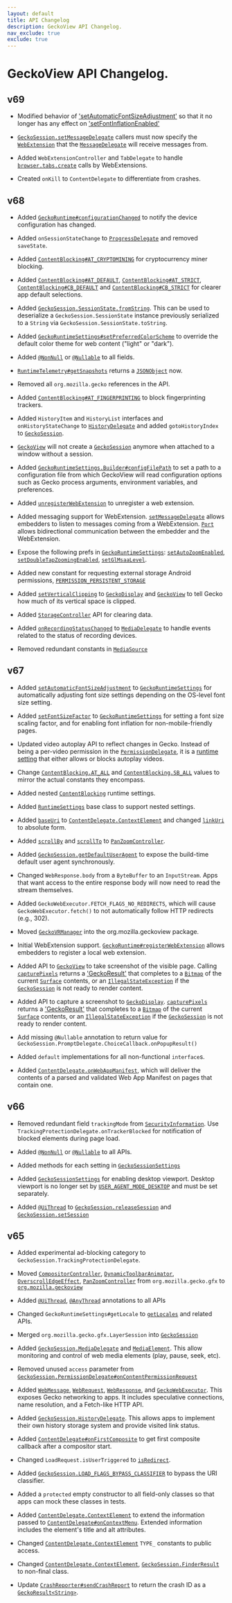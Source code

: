 ```yaml
---
layout: default
title: API Changelog
description: GeckoView API Changelog.
nav_exclude: true
exclude: true
---
```


<h1> GeckoView API Changelog. </h1>

## v69
- Modified behavior of ['setAutomaticFontSizeAdjustment'][69.1] so that it no 
  longer has any effect on ['setFontInflationEnabled'][69.2]

[69.1]: ./GeckoRuntimeSettings.html#setAutomaticFontSizeAdjustment-boolean-
[69.2]: ./GeckoRuntimeSettings.html#setFontInflationEnabled-boolean-

- [`GeckoSession.setMessageDelegate`][69.2] callers must now specify the
  [`WebExtension`][69.3] that the [`MessageDelegate`][69.4] will receive
  messages from.

[69.2]: ../GeckoSession.html#setMessageDelegate-org.mozilla.geckoview.WebExtension-org.mozilla.geckoview.WebExtension.MessageDelegate-java.lang.String-
[69.3]: ../WebExtension.html
[69.4]: ../WebExtension.MessageDelegate.html

- Added `WebExtensionController` and `TabDelegate` to handle
  [`browser.tabs.create`][69.6] calls by WebExtensions.

[69.6]: https://developer.mozilla.org/en-US/docs/Mozilla/Add-ons/WebExtensions/API/tabs/create
[69.7]: ../GeckoSession.ContentDelegate.html#onKill

- Created `onKill` to `ContentDelegate` to differentiate from crashes.

## v68
- Added [`GeckoRuntime#configurationChanged`][68.1] to notify the device
  configuration has changed.

[68.1]: ../GeckoRuntime.html#configurationChanged

- Added `onSessionStateChange` to [`ProgressDelegate`][68.2] and removed `saveState`.

[68.2]: ../GeckoSession.ProgressDelegate.html

- Added [`ContentBlocking#AT_CRYPTOMINING`][68.3] for cryptocurrency miner blocking.

[68.3]: ../ContentBlocking.html#AT_CRYPTOMINING

- Added [`ContentBlocking#AT_DEFAULT`][68.4], [`ContentBlocking#AT_STRICT`][68.5],
  [`ContentBlocking#CB_DEFAULT`][68.6] and [`ContentBlocking#CB_STRICT`][68.7]
  for clearer app default selections.

[68.4]: ../ContentBlocking.html$AT_DEFAULT
[68.5]: ../ContentBlocking.html$AT_STRICT
[68.6]: ../ContentBlocking.html$CB_DEFAULT
[68.7]: ../ContentBlocking.html$CB_STRICT

- Added [`GeckoSession.SessionState.fromString`][68.8]. This can be used to
  deserialize a `GeckoSession.SessionState` instance previously serialized to
  a `String` via `GeckoSession.SessionState.toString`.

[68.8]: ../GeckoSession.SessionState.html#fromString-java.lang.String-

- Added [`GeckoRuntimeSettings#setPreferredColorScheme`][68.9] to override
  the default color theme for web content ("light" or "dark").

[68.9]: ../GeckoRuntimeSettings.html#setPreferredColorScheme-int-

- Added [`@NonNull`][66.1] or [`@Nullable`][66.2] to all fields.

- [`RuntimeTelemetry#getSnapshots`][68.10] returns a [`JSONObject`][67.22] now.

[68.10]: ../RuntimeTelemetry.html#getSnapshots-boolean-

- Removed all `org.mozilla.gecko` references in the API.

- Added [`ContentBlocking#AT_FINGERPRINTING`][68.11] to block fingerprinting trackers.

[68.11]: ../ContentBlocking.html#AT_FINGERPRINTING

- Added `HistoryItem` and `HistoryList` interfaces and `onHistoryStateChange` to 
  [`HistoryDelegate`][68.12] and added `gotoHistoryIndex` to [`GeckoSession`][68.13].

[68.12]: ../GeckoSession.HistoryDelegate.html
[68.13]: ../GeckoSession.html

- [`GeckoView`][65.5] will not create a [`GeckoSession`][65.9] anymore when
  attached to a window without a session.

- Added [`GeckoRuntimeSettings.Builder#configFilePath`][68.16] to set
  a path to a configuration file from which GeckoView will read
  configuration options such as Gecko process arguments, environment
  variables, and preferences.

[68.16]: ../GeckoRuntimeSettings.Builder.html#configFilePath-java.lang.String-

- Added [`unregisterWebExtension`][68.17] to unregister a web extension.

[68.17]: ../GeckoRuntime.html#unregisterWebExtension-org.mozilla.geckoview.WebExtension-

- Added messaging support for WebExtension. [`setMessageDelegate`][68.18]
  allows embedders to listen to messages coming from a WebExtension.
  [`Port`][68.19] allows bidirectional communication between the embedder and
  the WebExtension.

[68.18]: ./WebExtension.html#setMessageDelegate-org.mozilla.geckoview.WebExtension.MessageDelegate-java.lang.String-
[68.19]: ./WebExtension.Port.html

- Expose the following prefs in [`GeckoRuntimeSettings`][67.3]:
  [`setAutoZoomEnabled`][68.20], [`setDoubleTapZoomingEnabled`][68.21],
  [`setGlMsaaLevel`][68.22].

[68.20]: ./GeckoRuntimeSettings.html#setAutoZoomEnabled-boolean-
[68.21]: ./GeckoRuntimeSettings.html#setDoubleTapZoomingEnabled-boolean-
[68.22]: ./GeckoRuntimeSettings.html#setGlMsaaLevel-int-

- Added new constant for requesting external storage Android permissions, [`PERMISSION_PERSISTENT_STORAGE`][68.23]

[68.23]: ../GeckoSession.PermissionDelegate.html#PERMISSION_PERSISTENT_STORAGE

- Added [`setVerticalClipping`][68.23] to [`GeckoDisplay`][68.24] and
  [`GeckoView`][68.23] to tell Gecko how much of its vertical space is clipped.

[68.23]: ./GeckoView.html#setVerticalClipping-int-
[68.24]: ./GeckoDisplay.html#setVerticalClipping-int-

- Added [`StorageController`][68.25] API for clearing data.

[68.25]: ../StorageController.html

- Added [`onRecordingStatusChanged`][68.26] to [`MediaDelegate`][68.27] to handle events related to the status of recording devices.

[68.26]: ./GeckoSession.MediaDelegate.html#onRecordingStatusChanged-org.mozilla.geckoview.GeckoSession-org.mozilla.geckoview.GeckoSession.MediaDelegate.RecordingDevice:A-
[68.27]: ./GeckoSession.MediaDelegate.html

- Removed redundant constants in [`MediaSource`][68.28]

[68.28]: ./GeckoSession.MediaSource.html


## v67
- Added [`setAutomaticFontSizeAdjustment`][67.2] to
  [`GeckoRuntimeSettings`][67.3] for automatically adjusting font size settings
  depending on the OS-level font size setting.

[67.2]: ../GeckoRuntimeSettings.html#setAutomaticFontSizeAdjustment-boolean-
[67.3]: ../GeckoRuntimeSettings.html

- Added [`setFontSizeFactor`][67.4] to [`GeckoRuntimeSettings`][67.3] for
  setting a font size scaling factor, and for enabling font inflation for
  non-mobile-friendly pages.

[67.4]: ../GeckoRuntimeSettings.html#setFontSizeFactor-float-

- Updated video autoplay API to reflect changes in Gecko. Instead of being a
  per-video permission in the [`PermissionDelegate`][67.5], it is a [runtime
  setting][67.6] that either allows or blocks autoplay videos.

[67.5]: ../GeckoSession.PermissionDelegate.html
[67.6]: ../GeckoRuntimeSettings.html#setAutoplayDefault-int-

- Change [`ContentBlocking.AT_ALL`][67.7] and [`ContentBlocking.SB_ALL`][67.8]
  values to mirror the actual constants they encompass.

[67.7]: ../ContentBlocking.html#AT_ALL
[67.8]: ../ContentBlocking.html#SB_ALL

- Added nested [`ContentBlocking`][67.9] runtime settings.

[67.9]: ../ContentBlocking.html

- Added [`RuntimeSettings`][67.10] base class to support nested settings.

[67.10]: ../RuntimeSettings.html

- Added [`baseUri`][67.11] to [`ContentDelegate.ContextElement`][65.21] and
  changed [`linkUri`][67.12] to absolute form.

[67.11]: ../GeckoSession.ContentDelegate.ContextElement.html#baseUri
[67.12]: ../GeckoSession.ContentDelegate.ContextElement.html#linkUri

- Added [`scrollBy`][67.13] and [`scrollTo`][67.14] to [`PanZoomController`][65.4].

[67.13]: ../PanZoomController.html#scrollBy-org.mozilla.geckoview.ScreenLength-org.mozilla.geckoview.ScreenLength-
[67.14]: ../PanZoomController.html#scrollTo-org.mozilla.geckoview.ScreenLength-org.mozilla.geckoview.ScreenLength-

- Added [`GeckoSession.getDefaultUserAgent`][67.1] to expose the build-time
  default user agent synchronously.

- Changed `WebResponse.body` from a `ByteBuffer` to an `InputStream`. Apps that want access
  to the entire response body will now need to read the stream themselves.

- Added `GeckoWebExecutor.FETCH_FLAGS_NO_REDIRECTS`, which will cause `GeckoWebExecutor.fetch()` to not
  automatically follow HTTP redirects (e.g., 302).

- Moved [`GeckoVRManager`][67.2] into the org.mozilla.geckoview package.

[67.1]: ../GeckoSession.html#getDefaultUserAgent--
[67.2]: ../GeckoVRManager.html

- Initial WebExtension support. [`GeckoRuntime#registerWebExtension`][67.15]
  allows embedders to register a local web extension.

[67.15]: ../GeckoRuntime.html#registerWebExtension-org.mozilla.geckoview.WebExtension-

- Added API to [`GeckoView`][65.5] to take screenshot of the visible page. Calling [`capturePixels`][67.16] returns a ['GeckoResult'][65.25] that completes to a [`Bitmap`][67.17] of the current [`Surface`][67.18] contents, or an [`IllegalStateException`][67.19] if the [`GeckoSession`][65.9] is not ready to render content.

[67.16]: ../GeckoView.html#capturePixels
[67.17]: https://developer.android.com/reference/android/graphics/Bitmap
[67.18]: https://developer.android.com/reference/android/view/Surface
[67.19]: https://developer.android.com/reference/java/lang/IllegalStateException

- Added API to capture a screenshot to [`GeckoDisplay`][67.20]. [`capturePixels`][67.21] returns a ['GeckoResult'][65.25] that completes to a [`Bitmap`][67.16] of the current [`Surface`][67.17] contents, or an [`IllegalStateException`][67.18] if the [`GeckoSession`][65.9] is not ready to render content.

[67.20]: ../GeckoDisplay.html
[67.21]: ../GeckoDisplay.html#capturePixels

- Add missing `@Nullable` annotation to return value for
  `GeckoSession.PromptDelegate.ChoiceCallback.onPopupResult()`

- Added `default` implementations for all non-functional `interface`s.

- Added [`ContentDelegate.onWebAppManifest`][67.22], which will deliver the contents of a parsed
  and validated Web App Manifest on pages that contain one.

[67.22]: ../GeckoSession.ContentDelegate.html#onWebAppManifest-org.mozilla.geckoview.GeckoSession-org.json.JSONObject

## v66
- Removed redundant field `trackingMode` from [`SecurityInformation`][66.6].
  Use `TrackingProtectionDelegate.onTrackerBlocked` for notification of blocked
  elements during page load.

[66.6]: ../GeckoSession.ProgressDelegate.SecurityInformation.html

- Added [`@NonNull`][66.1] or [`@Nullable`][66.2] to all APIs.

[66.1]: https://developer.android.com/reference/android/support/annotation/NonNull
[66.2]: https://developer.android.com/reference/android/support/annotation/Nullable

- Added methods for each setting in [`GeckoSessionSettings`][66.3]

[66.3]: ../GeckoSessionSettings.html

- Added [`GeckoSessionSettings`][66.4] for enabling desktop viewport. Desktop
  viewport is no longer set by [`USER_AGENT_MODE_DESKTOP`][66.5] and must be set
  separately.

[66.4]: ../GeckoSessionSettings.html
[66.5]: ../GeckoSessionSettings.html#USER_AGENT_MODE_DESKTOP

- Added [`@UiThread`][65.6] to [`GeckoSession.releaseSession`][66.7] and
  [`GeckoSession.setSession`][66.8]

[66.7]: ../GeckoView.html#releaseSession--
[66.8]: ../GeckoView.html#setSession-org.mozilla.geckoview.GeckoSession-

## v65
- Added experimental ad-blocking category to `GeckoSession.TrackingProtectionDelegate`.

- Moved [`CompositorController`][65.1], [`DynamicToolbarAnimator`][65.2],
  [`OverscrollEdgeEffect`][65.3], [`PanZoomController`][65.4] from
  `org.mozilla.gecko.gfx` to [`org.mozilla.geckoview`][65.5]

[65.1]: ../CompositorController.html
[65.2]: ../DynamicToolbarAnimator.html
[65.3]: ../OverscrollEdgeEffect.html
[65.4]: ../PanZoomController.html
[65.5]: ../package-summary.html

- Added [`@UiThread`][65.6], [`@AnyThread`][65.7] annotations to all APIs

[65.6]: https://developer.android.com/reference/android/support/annotation/UiThread
[65.7]: https://developer.android.com/reference/android/support/annotation/AnyThread

- Changed `GeckoRuntimeSettings#getLocale` to [`getLocales`][65.8] and related
  APIs.

[65.8]: ../GeckoRuntimeSettings.html#getLocales--

- Merged `org.mozilla.gecko.gfx.LayerSession` into [`GeckoSession`][65.9]

[65.9]: ../GeckoSession.html

- Added [`GeckoSession.MediaDelegate`][65.10] and [`MediaElement`][65.11]. This
  allow monitoring and control of web media elements (play, pause, seek, etc).

[65.10]: ../GeckoSession.MediaDelegate.html
[65.11]: ../MediaElement.html

- Removed unused `access` parameter from
  [`GeckoSession.PermissionDelegate#onContentPermissionRequest`][65.12]

[65.12]: ../GeckoSession.PermissionDelegate.html#onContentPermissionRequest-org.mozilla.geckoview.GeckoSession-java.lang.String-int-org.mozilla.geckoview.GeckoSession.PermissionDelegate.Callback-

- Added [`WebMessage`][65.13], [`WebRequest`][65.14], [`WebResponse`][65.15],
  and [`GeckoWebExecutor`][65.16]. This exposes Gecko networking to apps. It
  includes speculative connections, name resolution, and a Fetch-like HTTP API.

[65.13]: ../WebMessage.html
[65.14]: ../WebRequest.html
[65.15]: ../WebResponse.html
[65.16]: ../GeckoWebExecutor.html

- Added [`GeckoSession.HistoryDelegate`][65.17]. This allows apps to implement
  their own history storage system and provide visited link status.

[65.17]: ../GeckoSession.HistoryDelegate.html

- Added [`ContentDelegate#onFirstComposite`][65.18] to get first composite
  callback after a compositor start.

[65.18]: ../GeckoSession.ContentDelegate.html#onFirstComposite-org.mozilla.geckoview.GeckoSession-

- Changed `LoadRequest.isUserTriggered` to [`isRedirect`][65.19].

[65.19]: ../GeckoSession.NavigationDelegate.LoadRequest.html#isRedirect

- Added [`GeckoSession.LOAD_FLAGS_BYPASS_CLASSIFIER`][65.20] to bypass the URI
  classifier.

[65.20]: ../GeckoSession.html#LOAD_FLAGS_BYPASS_CLASSIFIER

- Added a `protected` empty constructor to all field-only classes so that apps
  can mock these classes in tests.

- Added [`ContentDelegate.ContextElement`][65.21] to extend the information
  passed to [`ContentDelegate#onContextMenu`][65.22]. Extended information
  includes the element's title and alt attributes.

[65.21]: ../GeckoSession.ContentDelegate.ContextElement.html
[65.22]: ../GeckoSession.ContentDelegate.html#onContextMenu-org.mozilla.geckoview.GeckoSession-int-int-org.mozilla.geckoview.GeckoSession.ContentDelegate.ContextElement-

- Changed [`ContentDelegate.ContextElement`][65.21] `TYPE_` constants to public
  access.

- Changed [`ContentDelegate.ContextElement`][65.21],
  [`GeckoSession.FinderResult`][65.23] to non-final class.

[65.23]: ../GeckoSession.FinderResult.html

- Update [`CrashReporter#sendCrashReport`][65.24] to return the crash ID as a
  [`GeckoResult<String>`][65.25].

[65.24]: ../CrashReporter.html#sendCrashReport-android.content.Context-android.os.Bundle-java.lang.String-
[65.25]: ../GeckoResult.html

[api-version]: a48d987bbc9301577c072823070ff5541e0fa211
